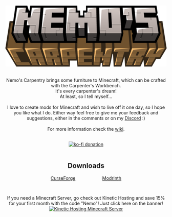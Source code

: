 ![Nemo's Carpentry](https://github.com/NemoNotFound/NemosCarpentry/blob/master/src/main/resources/assets/nemos-carpentry/title.png?raw=true)
<br><br>

<p align="center">
  Nemo's Carpentry brings some furniture to Minecraft, which can be crafted with the Carpenter's Workbench. <br>
  It's every carpenter's dream! <br> 
  At least, so I tell myself...<br><br>
  I love to create mods for Minecraft and wish to live off it one day, so I hope you like what I do.
  Either way feel free to give me your feedback and suggestions, either in the comments or on my <a href="https://discord.com/invite/yxs9dga">Discord</a> :) 
  <br><br>
  For more information check the <a href="https://www.nemonotfound.com/minecraft-mods/nemos-carpentry">wiki</a>.
</p>

<br>

<div align="center">
  <a href="https://ko-fi.com/J3J5UXAPK">
    <img src="https://ko-fi.com/img/githubbutton_sm.svg" alt="ko-fi donation">
  </a>
</div>

<br>

<h2 align="center">Downloads</h2>
<p align="center">
  <a href="https://curseforge.com/minecraft/mc-mods/nemos-carpentry">CurseForge</a>&emsp;&emsp;&emsp;&emsp;&emsp;&emsp;<a href="https://modrinth.com/mod/nemos-carpentry">Modrinth</a>
</p>

<br>

<p align="center">
  If you need a Minecraft Server, go check out Kinetic Hosting and save 15% for your first month with the code "Nemo"! Just click here on the banner! <br>
  <a href="https://billing.kinetichosting.net/aff.php?aff=679">
    <img src="https://imgur.com/lguE51t.png" alt="Kinetic Hosting Minecraft Server">
  </a>
</p>
